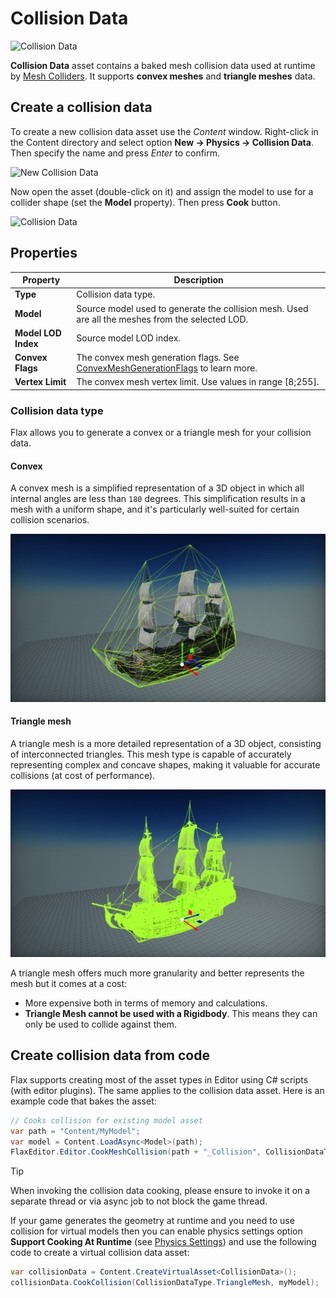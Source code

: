 # Collision Data

![Collision Data](media/collision-data.jpg)

**Collision Data** asset contains a baked mesh collision data used at runtime by [Mesh Colliders](mesh-collider.md).
It supports **convex meshes** and **triangle meshes** data.

## Create a collision data

To create a new collision data asset use the *Content* window. Right-click in the Content directory and select option **New -> Physics -> Collision Data**. Then specify the name and press *Enter* to confirm.

![New Collision Data](media/new-collision-data.jpg)

Now open the asset (double-click on it) and assign the model to use for a collider shape (set the **Model** property). Then press **Cook** button.

![Collision Data](media/collision-data2.jpg)

## Properties

| Property | Description |
|--------|--------|
| **Type** | Collision data type. |
| **Model** | Source model used to generate the collision mesh. Used are all the meshes from the selected LOD. |
| **Model LOD Index** | Source model LOD index. |
| **Convex Flags** | The convex mesh generation flags. See [ConvexMeshGenerationFlags](https://docs.flaxengine.com/api/FlaxEngine.ConvexMeshGenerationFlags.html) to learn more. |
| **Vertex Limit** | The convex mesh vertex limit. Use values in range [8;255]. |

### Collision data type

Flax allows you to generate a convex or a triangle mesh for your collision data.

#### Convex

A convex mesh is a simplified representation of a 3D object in which all internal angles are less than `180` degrees. This simplification results in a mesh with a uniform shape, and it's particularly well-suited for certain collision scenarios.

![Convex Collider](media/convex.png)

#### Triangle mesh

A triangle mesh is a more detailed representation of a 3D object, consisting of interconnected triangles. This mesh type is capable of accurately representing complex and concave shapes, making it valuable for accurate collisions (at cost of performance).

![Triangle Mesh Collider](media/triangle-mesh.png)

A triangle mesh offers much more granularity and better represents the mesh but it comes at a cost:
- More expensive both in terms of memory and calculations.
- **Triangle Mesh cannot be used with a Rigidbody**. This means they can only be used to collide against them.

## Create collision data from code

Flax supports creating most of the asset types in Editor using C# scripts (with editor plugins). The same applies to the collision data asset. Here is an example code that bakes the asset:

```cs
// Cooks collision for existing model asset
var path = "Content/MyModel";
var model = Content.LoadAsync<Model>(path);
FlaxEditor.Editor.CookMeshCollision(path + "_Collision", CollisionDataType.ConvexMesh, model);
```

> [!TIP]
> When invoking the collision data cooking, please ensure to invoke it on a separate thread or via async job to not block the game thread.

If your game generates the geometry at runtime and you need to use collision for virtual models then you can enable physics settings option **Support Cooking At Runtime** (see [Physics Settings](../physics-settings.md)) and use the following code to create a virtual collision data asset:

```cs
var collisionData = Content.CreateVirtualAsset<CollisionData>();
collisionData.CookCollision(CollisionDataType.TriangleMesh, myModel);
```


